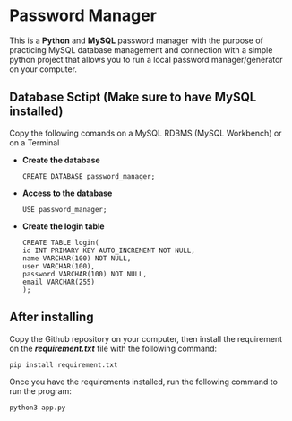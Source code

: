 # Password Manager
This is a **Python** and **MySQL** password manager with the purpose of practicing MySQL database management and connection with a simple python project that allows you to run a local password manager/generator on your computer.

## Database Sctipt (Make sure to have MySQL installed)
Copy the following comands on a MySQL RDBMS (MySQL Workbench) or on a Terminal

- **Create the database**
       
      CREATE DATABASE password_manager;
      
- **Access to the database**
    
      USE password_manager;

- **Create the login table**

      CREATE TABLE login(
      id INT PRIMARY KEY AUTO_INCREMENT NOT NULL,
      name VARCHAR(100) NOT NULL,
      user VARCHAR(100),
      password VARCHAR(100) NOT NULL,
      email VARCHAR(255)
      );

## After installing
Copy the Github repository on your computer, then install the requirement on the ***requirement.txt*** file with the following command:
      
    pip install requirement.txt

Once you have the requirements installed, run the following command to run the program:
    
    python3 app.py

